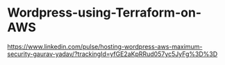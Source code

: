 # Wordpress-using-Terraform-on-AWS
https://www.linkedin.com/pulse/hosting-wordpress-aws-maximum-security-gaurav-yadav/?trackingId=yfGE2aKpRRud057yc5JyFg%3D%3D

